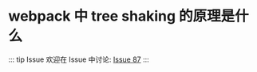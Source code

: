 # webpack 中 tree shaking 的原理是什么



::: tip Issue 
 欢迎在 Issue 中讨论: [Issue 87](https://github.com/shfshanyue/Daily-Question/issues/87) 
:::